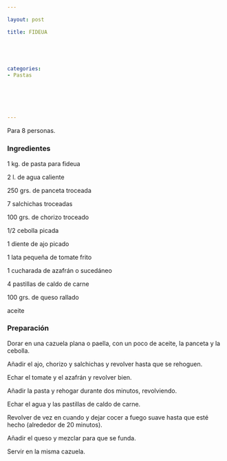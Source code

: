 ```yaml
---

layout: post

title: FIDEUA





categories:
- Pastas






---
```


Para 8 personas.

<h3>Ingredientes</h3>

1 kg. de pasta para fideua

2 l. de agua caliente

250 grs. de panceta troceada

7 salchichas troceadas

100 grs. de chorizo troceado

1/2 cebolla picada

1 diente de ajo picado

1 lata pequeña de tomate frito

1 cucharada de azafrán o sucedáneo

4 pastillas de caldo de carne

100 grs. de queso rallado

aceite

<h3>Preparación</h3>

Dorar en una cazuela plana o paella, con un poco de aceite, la panceta y la cebolla.

Añadir el ajo, chorizo y salchichas y revolver hasta que se rehoguen.

Echar el tomate y el azafrán y revolver bien.

Añadir la pasta y rehogar durante dos minutos, revolviendo.

Echar el agua y las pastillas de caldo de carne.

Revolver de vez en cuando y dejar cocer a fuego suave hasta que esté hecho (alrededor de 20 minutos).

Añadir el queso y mezclar para que se funda.

Servir en la misma cazuela.

